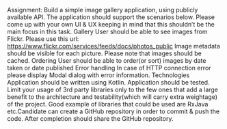 Assignment:
Build a simple image gallery application, using publicly available API. The application should support the scenarios below. Please come up with your own UI & UX keeping in mind that this shouldn’t be the main focus in this task.
Gallery
User should be able to see images from Flickr. Please use this url:
https://www.flickr.com/services/feeds/docs/photos_public
Image metadata should be visible for each picture. Please note that images should be cached.
Ordering
User should be able to order(or sort) images by date taken or date published
Error handling
In case of HTTP connection error please display Modal dialog with error information.
Technologies
Application should be written using Kotlin. Application should be tested. Limit your usage of 3rd party libraries only to the few ones that add a large benefit to the architecture and testability(which will carry extra weightage) of the project. Good example of libraries that could be used are RxJava etc.Candidate can create a GitHub repository in order to commit & push the code. After completion should share the GitHub repository.